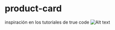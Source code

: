 # product-card

inspiración en los tutoriales de true code
![Alt text](/relative/path/img/blue.png?raw=true "Optional Title")
